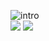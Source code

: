 ![intro](https://github.com/user-attachments/assets/23ba31da-5c11-4a9a-9c7d-578ab404a960) <br/>
<a href="http://qr.kakao.com/talk/YWhw8ZFouQNa6Lj9a2FU80YI0ZE-" target="_blank"><img src="https://img.shields.io/badge/Kakotalk-#F7E600?style=for-the-badge&logo=kakaotalk&logoColor=#F7E600"/></a>
<a href="https://velog.io/@hyeopsang/posts" target="_blank"><img src="https://img.shields.io/badge/Velog-#63e6be?style=for-the-badge&logo=velog&logoColor=white"/></a>
